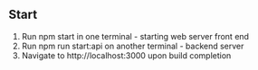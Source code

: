 ## Start
1. Run npm start in one terminal - starting web server front end
2. Run npm run start:api on another terminal - backend server
3. Navigate to http://localhost:3000 upon build completion
